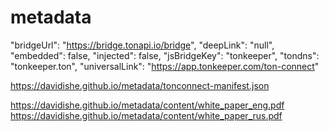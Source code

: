 # metadata


  "bridgeUrl": "https://bridge.tonapi.io/bridge",
  "deepLink": "null",
  "embedded": false,
  "injected": false,
  "jsBridgeKey": "tonkeeper",
  "tondns": "tonkeeper.ton",
  "universalLink": "https://app.tonkeeper.com/ton-connect"


  https://davidishe.github.io/metadata/tonconnect-manifest.json

  https://davidishe.github.io/metadata/content/white_paper_eng.pdf
  https://davidishe.github.io/metadata/content/white_paper_rus.pdf